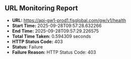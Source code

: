 ## URL Monitoring Report

- **URL:** https://api-gw1-prod1.fisglobal.com/gw/v1/health
- **Start Time:** 2025-09-28T09:57:28.632266
- **End Time:** 2025-09-28T09:57:29.226575
- **Total Time Taken:** 0.594309 seconds
- **HTTP Status Code:** 403
- **Status:** Failure
- **Failure Reason:** HTTP Status Code: 403
